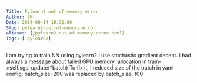 ```yaml
---
Title: Pylearn2 out of memory error
Author: SM!
Date: 2014-08-14 18:51:00
Slug: pylearn2-out-of-memory-error
aliases: [/pylearn2-out-of-memory-error.html]
Tags: [ pylearn2]
---
```




I am trying to train NN using pylearn2
I use stochastic gradient decent.
I had always a message about failed GPU memory&nbsp; allocation in
train->self.sgd_update(*batch)
To fix it, I reduced size of the batch in yaml-config:
batch_size: 200
was replaced by
batch_size: 100

